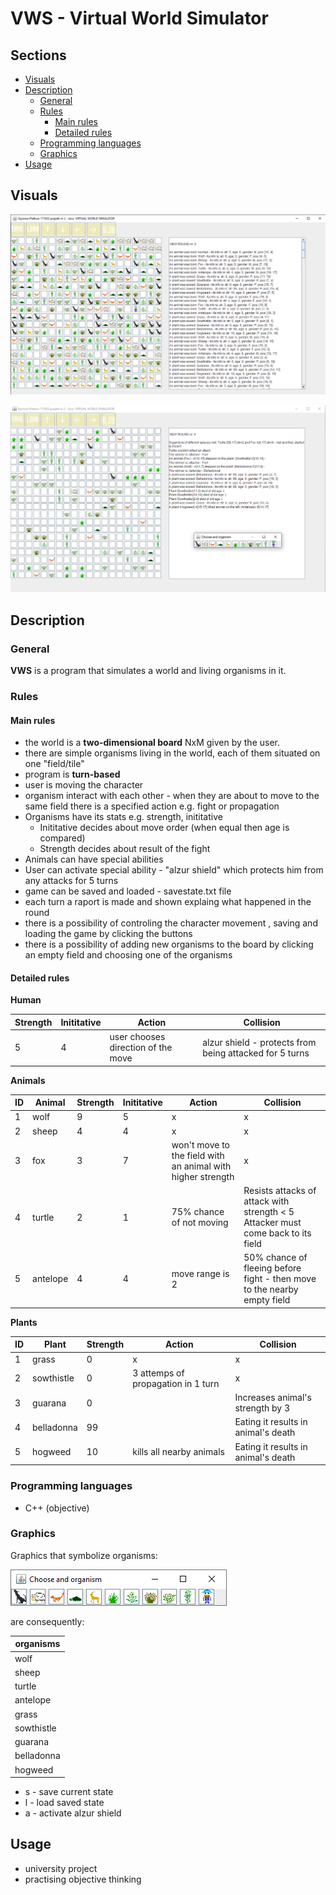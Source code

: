 
# VWS - Virtual World Simulator
## Sections

 - [Visuals](#visuals)
 - [Description](#description)
	 - [General](#general)
	 - [Rules](#rules)
		 - [Main rules](#main-rules)
		 - [Detailed rules](#detailed-rules)
	 - [Programming languages](#programming-languages)
	 - [Graphics](#graphics)
 - [Usage](#usage)
 
## Visuals

![Screenshot](docs/screens/screen1.png)


![Screenshot](docs/screens/screen2.png)


## Description

### General

**VWS** is a program that simulates a world and living organisms in it.

### Rules

#### Main rules

 - the world is a **two-dimensional board** NxM given by the user. 
 - there are simple organisms living in the world, each of them situated on one "field/tile"
 - program is **turn-based**
 - user is moving the character
 - organism interact with each other - when they are about to move to the same field there is a specified action e.g. fight or propagation
 - Organisms have its stats e.g. strength, inititative
	 - Inititative decides about move order (when equal then age is compared)
	 - Strength decides about result of the fight
- Animals can have special abilities
- User can activate special ability - "alzur shield" which protects him from any attacks for 5 turns
- game can be saved and loaded - savestate.txt file
- each turn a raport is made and shown explaing what happened in the round
- there is a possibility of controling the character movement , saving and loading the game by clicking the buttons
- there is a possibility of adding new organisms to the board by clicking an empty field and choosing one of the organisms

#### Detailed rules

**Human**

| Strength | Inititative | Action                             | Collision                                                |
|----------|-------------|------------------------------------|----------------------------------------------------------|
| 5        | 4           | user chooses direction of the move | alzur shield - protects from being  attacked for 5 turns |

**Animals**

| ID | Animal   | Strength | Inititative | Action                   | Collision                                                                        |
|----|----------|----------|-------------|-------------------------------------------------------------|----------------------------------------------------------------------------------|
| 1  | wolf     | 9        | 5           | x                                                           | x                                                                                |
| 2  | sheep    | 4        | 4           | x                                                           | x                                                                                |
| 3  | fox      | 3        | 7           | won't move to the field with an animal with higher strength | x                                                                                |
| 4  | turtle   | 2        | 1           | 75% chance of not moving | Resists attacks of attack with strength < 5 Attacker must come back to its field |
| 5  | antelope | 4        | 4           | move range is 2          | 50% chance of fleeing before fight - then move to the nearby empty field         |

**Plants**

| ID | Plant      | Strength | Action                             | Collision                           |
|----|------------|----------|------------------------------------|-------------------------------------|
| 1  | grass      | 0        | x                                  | x                                   |
| 2  | sowthistle | 0        | 3 attemps of propagation in 1 turn | x                                   |
| 3  | guarana    | 0        |                                    | Increases animal's strength by 3    |
| 4  | belladonna | 99       |                                    | Eating it results in animal's death |
| 5  | hogweed    | 10       | kills all nearby animals           | Eating it results in animal's death |

### Programming languages

 - C++ (objective)
 
### Graphics

Graphics that symbolize organisms:

![Screenshot](docs/screens/screen3.png)

are consequently:


| organisms |
|------------|
| wolf          |
| sheep          |
| turtle          |
| antelope          | 
| grass  |
| sowthistle | 
| guarana    | 
| belladonna |
| hogweed   |

- s - save current state 
 - l - load saved state 
 - a - activate alzur shield

## Usage

 - university project
 - practising objective thinking

